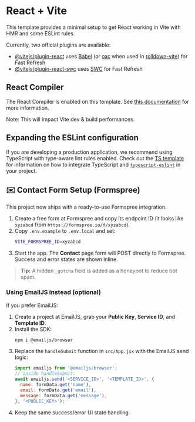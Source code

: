 # React + Vite

This template provides a minimal setup to get React working in Vite with HMR and some ESLint rules.

Currently, two official plugins are available:

- [@vitejs/plugin-react](https://github.com/vitejs/vite-plugin-react/blob/main/packages/plugin-react) uses [Babel](https://babeljs.io/) (or [oxc](https://oxc.rs) when used in [rolldown-vite](https://vite.dev/guide/rolldown)) for Fast Refresh
- [@vitejs/plugin-react-swc](https://github.com/vitejs/vite-plugin-react/blob/main/packages/plugin-react-swc) uses [SWC](https://swc.rs/) for Fast Refresh

## React Compiler

The React Compiler is enabled on this template. See [this documentation](https://react.dev/learn/react-compiler) for more information.

Note: This will impact Vite dev & build performances.

## Expanding the ESLint configuration

If you are developing a production application, we recommend using TypeScript with type-aware lint rules enabled. Check out the [TS template](https://github.com/vitejs/vite/tree/main/packages/create-vite/template-react-ts) for information on how to integrate TypeScript and [`typescript-eslint`](https://typescript-eslint.io) in your project.


## ✉️ Contact Form Setup (Formspree)

This project now ships with a ready-to-use Formspree integration.

1. Create a free form at Formspree and copy its endpoint ID (it looks like `xyzabcd` from `https://formspree.io/f/xyzabcd`).
2. Copy `.env.example` to `.env.local` and set:
   ```bash
   VITE_FORMSPREE_ID=xyzabcd
   ```
3. Start the app. The **Contact** page form will POST directly to Formspree. Success and error states are shown inline.  

> **Tip:** A hidden `_gotcha` field is added as a honeypot to reduce bot spam.

### Using EmailJS instead (optional)
If you prefer EmailJS:
1. Create a project at EmailJS, grab your **Public Key**, **Service ID**, and **Template ID**.
2. Install the SDK:
   ```bash
   npm i @emailjs/browser
   ```
3. Replace the `handleSubmit` function in `src/App.jsx` with the EmailJS send logic:
   ```js
   import emailjs from '@emailjs/browser';
   // inside handleSubmit:
   await emailjs.send('<SERVICE_ID>', '<TEMPLATE_ID>', {
     name: formData.get('name'),
     email: formData.get('email'),
     message: formData.get('message'),
   }, '<PUBLIC_KEY>');
   ```
4. Keep the same success/error UI state handling.
